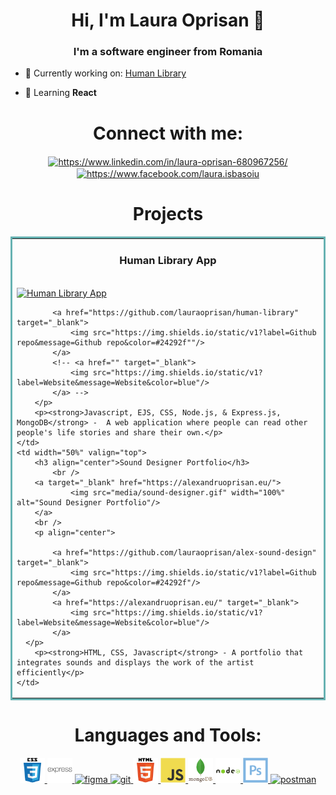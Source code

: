 <h1 align="center">Hi, I'm Laura Oprisan 👋</h1>
<h3 align="center">I'm a software engineer from Romania</h3>

- 🔭 Currently working on: [Human Library](https://github.com/lauraoprisan/human-library)

- 🌱 Learning **React**

<h1 align="center">Connect with me:</h1>
<p align="center">
    <a href="https://linkedin.com/in/https://www.linkedin.com/in/laura-oprisan-680967256/" target="blank">
        <img align="center" src="https://raw.githubusercontent.com/rahuldkjain/github-profile-readme-generator/master/src/images/icons/Social/linked-in-alt.svg" alt="https://www.linkedin.com/in/laura-oprisan-680967256/" height="30" width="40" />
    </a>
    <a href="https://fb.com/https://www.facebook.com/laura.isbasoiu" target="blank">
        <img align="center" src="https://raw.githubusercontent.com/rahuldkjain/github-profile-readme-generator/master/src/images/icons/Social/facebook.svg" alt="https://www.facebook.com/laura.isbasoiu" height="30" width="40" />
    </a>
</p>

<h1 align="center">Projects</h1>
<table bordercolor="#66b2b2">
  
  <tr>
    <td width="50%" valign="top">
      <h3 align="center">Human Library App</h3>
        <br />
        <a target="_blank" href="">
            <img src="media/human-library.gif" width="100%" alt="Human Library App"/>
        </a>
        <br />
        <p align="center">
          
            <a href="https://github.com/lauraoprisan/human-library" target="_blank">
                <img src="https://img.shields.io/static/v1?label=Github repo&message=Github repo&color=#24292f""/>
            </a>  
            <!-- <a href="" target="_blank">
                <img src="https://img.shields.io/static/v1?label=Website&message=Website&color=blue"/>
            </a> -->
        </p>
        <p><strong>Javascript, EJS, CSS, Node.js, & Express.js, MongoDB</strong> -  A web application where people can read other people's life stories and share their own.</p>
    </td>
    <td width="50%" valign="top">
        <h3 align="center">Sound Designer Portfolio</h3>
            <br />
        <a target="_blank" href="https://alexandruoprisan.eu/">
                <img src="media/sound-designer.gif" width="100%"  alt="Sound Designer Portfolio"/>
        </a>
        <br />
        <p align="center">
          
            <a href="https://github.com/lauraoprisan/alex-sound-design" target="_blank">
                <img src="https://img.shields.io/static/v1?label=Github repo&message=Github repo&color=#24292f"/>
            </a>
            <a href="https://alexandruoprisan.eu/" target="_blank">
                <img src="https://img.shields.io/static/v1?label=Website&message=Website&color=blue"/>
            </a>
      </p>
        <p><strong>HTML, CSS, Javascript</strong> - A portfolio that integrates sounds and displays the work of the artist efficiently</p>
    </td>
  </tr>
  
</table>


<h1 align="center">Languages and Tools:</h1>
<p align="center"> 
    <a href="https://www.w3schools.com/css/" target="_blank" rel="noreferrer"> 
        <img src="https://raw.githubusercontent.com/devicons/devicon/master/icons/css3/css3-original-wordmark.svg" alt="css3" width="40" height="40"/> 
    </a> 
    <a href="https://expressjs.com" target="_blank" rel="noreferrer"> 
        <img src="https://raw.githubusercontent.com/devicons/devicon/master/icons/express/express-original-wordmark.svg" alt="express" width="40" height="40"/> 
    </a> 
    <a href="https://www.figma.com/" target="_blank" rel="noreferrer"> 
        <img src="https://www.vectorlogo.zone/logos/figma/figma-icon.svg" alt="figma" width="40" height="40"/> 
    </a> 
    <a href="https://git-scm.com/" target="_blank" rel="noreferrer"> 
        <img src="https://www.vectorlogo.zone/logos/git-scm/git-scm-icon.svg" alt="git" width="40" height="40"/> 
    </a> 
    <a href="https://www.w3.org/html/" target="_blank" rel="noreferrer"> 
        <img src="https://raw.githubusercontent.com/devicons/devicon/master/icons/html5/html5-original-wordmark.svg" alt="html5" width="40" height="40"/> 
    </a> 
    <a href="https://developer.mozilla.org/en-US/docs/Web/JavaScript" target="_blank" rel="noreferrer"> 
        <img src="https://raw.githubusercontent.com/devicons/devicon/master/icons/javascript/javascript-original.svg" alt="javascript" width="40" height="40"/> 
    </a> 
    <a href="https://www.mongodb.com/" target="_blank" rel="noreferrer"> 
        <img src="https://raw.githubusercontent.com/devicons/devicon/master/icons/mongodb/mongodb-original-wordmark.svg" alt="mongodb" width="40" height="40"/> 
    </a> 
    <a href="https://nodejs.org" target="_blank" rel="noreferrer"> 
        <img src="https://raw.githubusercontent.com/devicons/devicon/master/icons/nodejs/nodejs-original-wordmark.svg" alt="nodejs" width="40" height="40"/> 
    </a> 
    <a href="https://www.photoshop.com/en" target="_blank" rel="noreferrer"> 
        <img src="https://raw.githubusercontent.com/devicons/devicon/master/icons/photoshop/photoshop-line.svg" alt="photoshop" width="40" height="40"/> 
    </a> 
    <a href="https://postman.com" target="_blank" rel="noreferrer"> 
        <img src="https://www.vectorlogo.zone/logos/getpostman/getpostman-icon.svg" alt="postman" width="40" height="40"/> 
    </a> 
</p>
